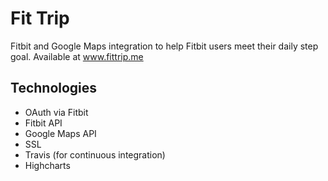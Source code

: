# Fit Trip

Fitbit and Google Maps integration to help Fitbit users meet their daily step goal.
Available at www.fittrip.me

## Technologies
* OAuth via Fitbit
* Fitbit API
* Google Maps API
* SSL
* Travis (for continuous integration)
* Highcharts
